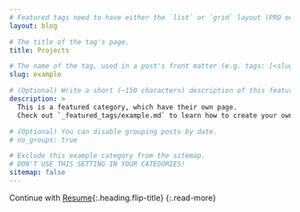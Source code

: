 ```yaml
---
# Featured tags need to have either the `list` or `grid` layout (PRO only).
layout: blog

# The title of the tag's page.
title: Projects

# The name of the tag, used in a post's front matter (e.g. tags: [<slug>]).
slug: example

# (Optional) Write a short (~150 characters) description of this featured tag.
description: >
  This is a featured category, which have their own page.
  Check out `_featured_tags/example.md` to learn how to create your own.

# (Optional) You can disable grouping posts by date.
# no_groups: true

# Exclude this example category from the sitemap.
# DON'T USE THIS SETTING IN YOUR CATEGORIES!
sitemap: false
---
```


Continue with [Resume](resume.md){:.heading.flip-title}
{:.read-more}